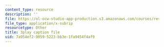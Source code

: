 ```yaml
---
content_type: resource
description: ''
file: https://ol-ocw-studio-app-production.s3.amazonaws.com/courses/res-10-s95-physics-of-covid-19-transmission-fall-2020/7a954ef290595223bb3e1fa9454f4af9_Sp6rcXifyAo.vtt
file_type: application/x-subrip
resourcetype: Other
title: 3play caption file
uid: 7a954ef2-9059-5223-bb3e-1fa9454f4af9
---
```

